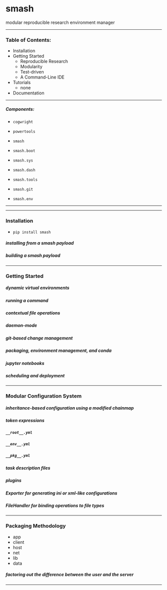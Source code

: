 # smash
modular reproducible research environment manager

--------------------------------------------------------------------------

### Table of Contents:

- Installation
- Getting Started
    - Reproducible Research
    - Modularity
    - Test-driven
    - A Command-Line IDE
- Tutorials
    - none
- Documentation
 
 
---
##### Components:

- `cogwright`
- `powertools`

- `smash`
- `smash.boot`
- `smash.sys`
- `smash.dash`
- `smash.tools`

- `smash.git`
- `smash.env`


--------------------------------------------------------------------------

---
### Installation
- `pip install smash`

##### installing from a smash payload

##### building a smash payload


---
### Getting Started

##### dynamic virtual environments

##### running a command

##### contextual file operations

##### daemon-mode

##### git-based change management

##### packaging, environment management, and conda

##### jupyter notebooks

##### scheduling and deployment


---
### Modular Configuration System 

##### inheritance-based configuration using a modified chainmap

##### token expressions

##### `__root__.yml`

##### `__env__.yml`

##### `__pkg__.yml` 

##### task description files
 
##### plugins

##### Exporter for generating ini or xml-like configurations

##### FileHandler for binding operations to file types


---
### Packaging Methodology

- app
- client
- host
- net
- lib
- data

##### factoring out the difference between the user and the server


--------------------------------------------------------------------------
